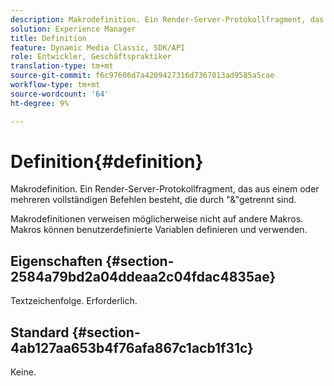 ```yaml
---
description: Makrodefinition. Ein Render-Server-Protokollfragment, das aus einem oder mehreren vollständigen Befehlen besteht, die durch "&"getrennt sind.
solution: Experience Manager
title: Definition
feature: Dynamic Media Classic, SDK/API
role: Entwickler, Geschäftspraktiker
translation-type: tm+mt
source-git-commit: f6c97606d7a4209427316d7367013ad9585a5cae
workflow-type: tm+mt
source-wordcount: '64'
ht-degree: 9%

---
```



# Definition{#definition}

Makrodefinition. Ein Render-Server-Protokollfragment, das aus einem oder mehreren vollständigen Befehlen besteht, die durch &quot;&amp;&quot;getrennt sind.

Makrodefinitionen verweisen möglicherweise nicht auf andere Makros. Makros können benutzerdefinierte Variablen definieren und verwenden.

## Eigenschaften {#section-2584a79bd2a04ddeaa2c04fdac4835ae}

Textzeichenfolge. Erforderlich.

## Standard {#section-4ab127aa653b4f76afa867c1acb1f31c}

Keine.
